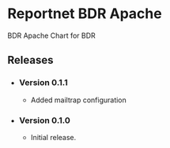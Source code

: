 # Reportnet BDR Apache

BDR Apache Chart for BDR

## Releases

- ### Version 0.1.1
  - Added mailtrap configuration
- ### Version 0.1.0
  - Initial release.
